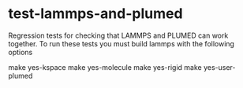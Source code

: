 # test-lammps-and-plumed
Regression tests for checking that LAMMPS and PLUMED can work together.  To run these tests you 
must build lammps with the following options

make yes-kspace
make yes-molecule
make yes-rigid
make yes-user-plumed
